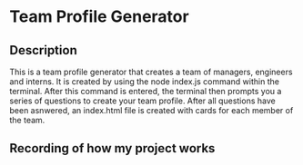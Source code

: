 # Team Profile Generator

## Description

This is a team profile generator that creates a team of managers, engineers and interns. It is created by using the node index.js command within the terminal. After this command is entered, the terminal then prompts you a series of questions to create your team profile. After all questions have been asnwered, an index.html file is created with cards for each member of the team.

## Recording of how my project works
